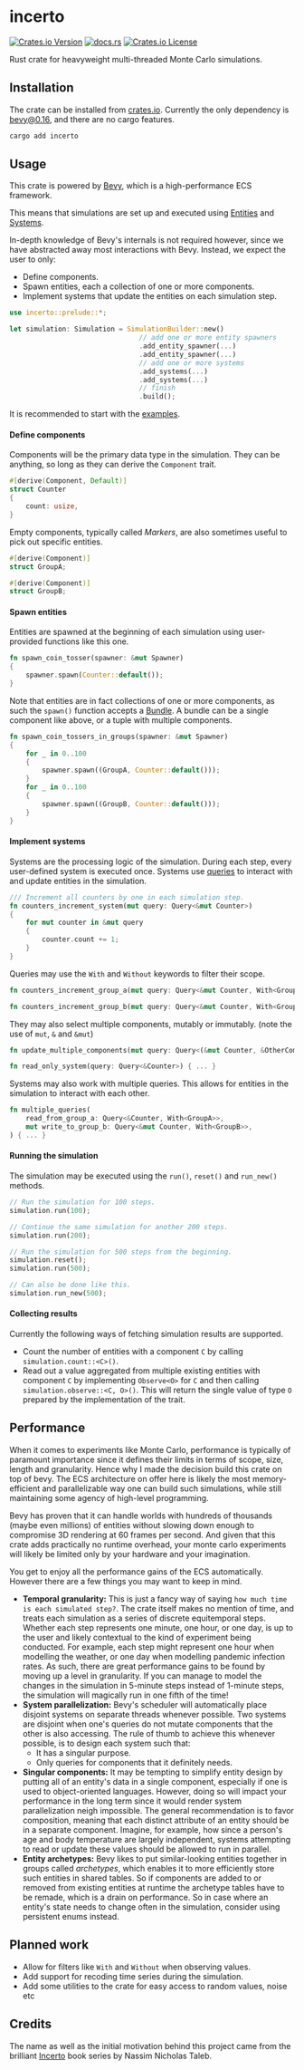 # incerto

[![Crates.io Version](https://img.shields.io/crates/v/incerto)](https://crates.io/crates/incerto) [![docs.rs](https://img.shields.io/docsrs/incerto)](https://docs.rs/incerto/latest/incerto/) [![Crates.io License](https://img.shields.io/crates/l/incerto)](https://github.com/haath/incerto/blob/main/LICENSE)

Rust crate for heavyweight multi-threaded Monte Carlo simulations.


## Installation

The crate can be installed from [crates.io](https://crates.io/crates/incerto).
Currently the only dependency is [bevy@0.16](https://github.com/bevyengine/bevy), and there are no cargo features.

```sh
cargo add incerto
```


## Usage

This crate is powered by [Bevy](https://github.com/bevyengine/bevy), which is a high-performance ECS framework.

This means that simulations are set up and executed using [Entities](https://bevy-cheatbook.github.io/programming/ec.html) and [Systems](https://bevy-cheatbook.github.io/programming/systems.html).

In-depth knowledge of Bevy's internals is not required however, since we have abstracted away most interactions with Bevy. Instead, we expect the user to only:

- Define components.
- Spawn entities, each a collection of one or more components.
- Implement systems that update the entities on each simulation step.


```rust
use incerto::prelude::*;

let simulation: Simulation = SimulationBuilder::new()
                                // add one or more entity spawners
                                .add_entity_spawner(...)
                                .add_entity_spawner(...)
                                // add one or more systems
                                .add_systems(...)
                                .add_systems(...)
                                // finish
                                .build();
```

It is recommended to start with the [examples](examples/coin_toss.rs).


#### Define components

Components will be the primary data type in the simulation.
They can be anything, so long as they can derive the `Component` trait.

```rust
#[derive(Component, Default)]
struct Counter
{
    count: usize,
}
```

Empty components, typically called *Markers*, are also sometimes useful to pick out specific entities.

```rust
#[derive(Component)]
struct GroupA;

#[derive(Component)]
struct GroupB;
```


#### Spawn entities

Entities are spawned at the beginning of each simulation using user-provided functions like this one.

```rust
fn spawn_coin_tosser(spawner: &mut Spawner)
{
    spawner.spawn(Counter::default());
}
```

Note that entities are in fact collections of one or more components, as such the `spawn()` function accepts a [Bundle](https://bevy-cheatbook.github.io/programming/bundle.html). A bundle can be a single component like above, or a tuple with multiple components.

```rust
fn spawn_coin_tossers_in_groups(spawner: &mut Spawner)
{
    for _ in 0..100
    {
        spawner.spawn((GroupA, Counter::default()));
    }
    for _ in 0..100
    {
        spawner.spawn((GroupB, Counter::default()));
    }
}
```


#### Implement systems

Systems are the processing logic of the simulation.
During each step, every user-defined system is executed once.
Systems use [queries](https://bevy-cheatbook.github.io/programming/queries.html) to interact with and update entities in the simulation.

```rust
/// Increment all counters by one in each simulation step.
fn counters_increment_system(mut query: Query<&mut Counter>)
{
    for mut counter in &mut query
    {
        counter.count += 1;
    }
}
```

Queries may use the `With` and `Without` keywords to filter their scope.

```rust
fn counters_increment_group_a(mut query: Query<&mut Counter, With<GroupA>>) { ... }

fn counters_increment_group_b(mut query: Query<&mut Counter, With<GroupB>>) { ... }
```

They may also select multiple components, mutably or immutably. (note the use of `mut`, `&` and `&mut`)

```rust
fn update_multiple_components(mut query: Query<(&mut Counter, &OtherComponent)>) { ... }

fn read_only_system(query: Query<&Counter>) { ... }
```

Systems may also work with multiple queries. This allows for entities in the simulation to interact with each other.

```rust
fn multiple_queries(
    read_from_group_a: Query<&Counter, With<GroupA>>,
    mut write_to_group_b: Query<&mut Counter, With<GroupB>>,
) { ... }
```


#### Running the simulation

The simulation may be executed using the `run()`, `reset()` and `run_new()` methods.

```rust
// Run the simulation for 100 steps.
simulation.run(100);

// Continue the same simulation for another 200 steps.
simulation.run(200);

// Run the simulation for 500 steps from the beginning.
simulation.reset();
simulation.run(500);

// Can also be done like this.
simulation.run_new(500);
```


#### Collecting results

Currently the following ways of fetching simulation results are supported.

- Count the number of entities with a component `C` by calling `simulation.count::<C>()`.
- Read out a value aggregated from multiple existing entities with component `C` by implementing `Observe<O>` for `C` and then calling `simulation.observe::<C, O>()`. This will return the single value of type `O` prepared by the implementation of the trait.


## Performance

When it comes to experiments like Monte Carlo, performance is typically of paramount importance since it defines their limits in terms of scope, size, length and granularity. Hence why I made the decision build this crate on top of bevy. The ECS architecture on offer here is likely the most memory-efficient and parallelizable way one can build such simulations, while still maintaining some agency of high-level programming.

Bevy has proven that it can handle worlds with hundreds of thousands (maybe even millions) of entities without slowing down enough to compromise 3D rendering at 60 frames per second.
And given that this crate adds practically no runtime overhead, your monte carlo experiments will likely be limited only by your hardware and your imagination.

You get to enjoy all the performance gains of the ECS automatically. However there are a few things you may want to keep in mind.

- **Temporal granularity:**
    This is just a fancy way of saying `how much time is each simulated step?`. The crate itself makes no mention of time, and treats each simulation as a series of discrete equitemporal steps. Whether each step represents one minute, one hour, or one day, is up to the user and likely contextual to the kind of experiment being conducted. For example, each step might represent one hour when modelling the weather, or one day when modelling pandemic infection rates.
    As such, there are great performance gains to be found by moving up a level in granularity. If you can manage to model the changes in the simulation in 5-minute steps instead of 1-minute steps, the simulation will magically run in one fifth of the time!
- **System parallelization:**
    Bevy's scheduler will automatically place disjoint systems on separate threads whenever possible.
    Two systems are disjoint when one's queries do not mutate components that the other is also accessing.
    The rule of thumb to achieve this whenever possible, is to design each system such that:
    - It has a singular purpose.
    - Only queries for components that it definitely needs.
- **Singular components:**
    It may be tempting to simplify entity design by putting all of an entity's data in a single component, especially if one is used to object-oriented languages. However, doing so will impact your performance in the long term since it would render system parallelization neigh impossible.
    The general recommendation is to favor composition, meaning that each distinct attribute of an entity should be in a separate component. Imagine, for example, how since a person's age and body temperature are largely independent, systems attempting to read or update these values should be allowed to run in parallel.
- **Entity archetypes:**
    Bevy likes to put similar-looking entities together in groups called *archetypes*, which enables it to more efficiently store such entities in shared tables. So if components are added to or removed from existing entities at runtime the archetype tables have to be remade, which is a drain on performance.
    So in case where an entity's state needs to change often in the simulation, consider using persistent enums instead.



## Planned work

- Allow for filters like `With` and `Without` when observing values.
- Add support for recoding time series during the simulation.
- Add some utilities to the crate for easy access to random values, noise etc


## Credits

The name as well as the initial motivation behind this project came from the brilliant [Incerto](https://www.goodreads.com/series/164555-incerto) book series by Nassim Nicholas Taleb.
